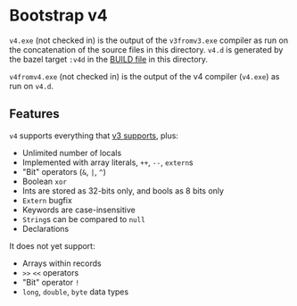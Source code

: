 # Bootstrap v4

`v4.exe` (not checked in) is the output of the `v3fromv3.exe` compiler as run on the concatenation
of the source files in this directory. `v4.d` is generated by the bazel
target `:v4d` in the [BUILD file](BUILD) in this directory.

`v4fromv4.exe` (not checked in) is the output of the v4 compiler (`v4.exe`) as run
on `v4.d`.

## Features

`v4` supports everything that [v3 supports](../v3/README.md#features), plus:
   * Unlimited number of locals
   * Implemented with array literals, `++`, `--`, `extern`s
   * "Bit" operators (`&`, `|`, `^`)
   * Boolean `xor`
   * Ints are stored as 32-bits only, and bools as 8 bits only
   * `Extern` bugfix
   * Keywords are case-insensitive
   * `String`s can be compared to `null`
   * Declarations

It does not yet support:
   * Arrays within records
   * `>>` `<<` operators
   * "Bit" operator `!`
   * `long`, `double`, `byte` data types
